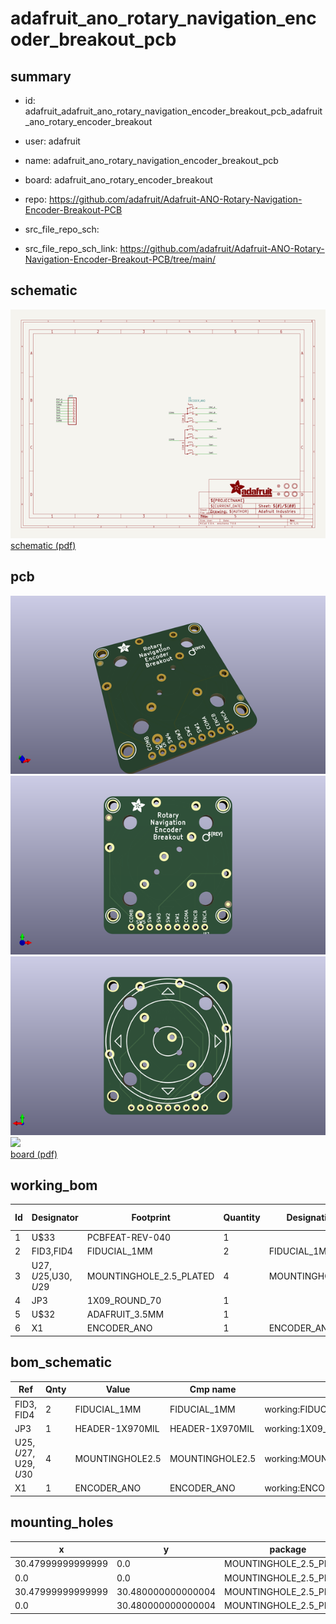 # adafruit_ano_rotary_navigation_encoder_breakout_pcb
 
## summary 
* id: adafruit_adafruit_ano_rotary_navigation_encoder_breakout_pcb_adafruit_ano_rotary_encoder_breakout
* user: adafruit
* name: adafruit_ano_rotary_navigation_encoder_breakout_pcb
* board: adafruit_ano_rotary_encoder_breakout
* repo: https://github.com/adafruit/Adafruit-ANO-Rotary-Navigation-Encoder-Breakout-PCB



* src_file_repo_sch: 
* src_file_repo_sch_link: https://github.com/adafruit/Adafruit-ANO-Rotary-Navigation-Encoder-Breakout-PCB/tree/main/

## schematic  
![](working_schematic_600.png)  
[schematic (pdf)](working_schematic.pdf)  

## pcb  
![](working_3d_600.png) 
![](working_3d_front_600.png)  
![](working_3d_back_600.png)  
![](working_600.png)  
[board (pdf)](working.pdf)  

## working_bom
| Id | Designator | Footprint | Quantity | Designation | Supplier and ref |  | None | 
| --- | --- | --- | --- | --- | --- | --- | --- | 
| 1 | U$33 | PCBFEAT-REV-040 | 1 |  |  |  | [''] | 
| 2 | FID3,FID4 | FIDUCIAL_1MM | 2 | FIDUCIAL_1MM |  |  | [''] | 
| 3 | U$27,U$25,U$30,U$29 | MOUNTINGHOLE_2.5_PLATED | 4 | MOUNTINGHOLE2.5 |  |  | [''] | 
| 4 | JP3 | 1X09_ROUND_70 | 1 |  |  |  | [''] | 
| 5 | U$32 | ADAFRUIT_3.5MM | 1 |  |  |  | [''] | 
| 6 | X1 | ENCODER_ANO | 1 | ENCODER_ANO |  |  | [''] | 


## bom_schematic
| Ref | Qnty | Value | Cmp name | Footprint | Description | Vendor | DNP | 
| --- | --- | --- | --- | --- | --- | --- | --- | 
| FID3, FID4 | 2 | FIDUCIAL_1MM | FIDUCIAL_1MM | working:FIDUCIAL_1MM |  |  |  | 
| JP3 | 1 | HEADER-1X970MIL | HEADER-1X970MIL | working:1X09_ROUND_70 |  |  |  | 
| U$25, U$27, U$29, U$30 | 4 | MOUNTINGHOLE2.5 | MOUNTINGHOLE2.5 | working:MOUNTINGHOLE_2.5_PLATED |  |  |  | 
| X1 | 1 | ENCODER_ANO | ENCODER_ANO | working:ENCODER_ANO |  |  |  | 


## mounting_holes
| x | y | package | value | ref | size | 
| --- | --- | --- | --- | --- | --- | 
| 30.47999999999999 | 0.0 | MOUNTINGHOLE_2.5_PLATED | MOUNTINGHOLE2.5 | U$25 | m3 | 
| 0.0 | 0.0 | MOUNTINGHOLE_2.5_PLATED | MOUNTINGHOLE2.5 | U$27 | m3 | 
| 30.47999999999999 | 30.480000000000004 | MOUNTINGHOLE_2.5_PLATED | MOUNTINGHOLE2.5 | U$29 | m3 | 
| 0.0 | 30.480000000000004 | MOUNTINGHOLE_2.5_PLATED | MOUNTINGHOLE2.5 | U$30 | m3 | 


